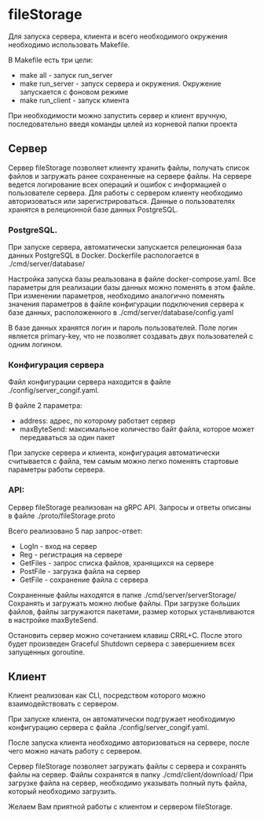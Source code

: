 # fileStorage

Для запуска сервера, клиента и всего необходимого окружения необходимо использовать Makefile.

В Makefile есть три цели:
- make all - запуск run_server
- make run_server - запуск сервера и окружения. Окружение запускается с фоновом режиме
- make run_client - запуск клиента

При необходимости можно запустить сервер и клиент вручную, последовательно введя команды целей из корневой папки проекта

## Сервер

Сервер fileStorage позволяет клиенту хранить файлы, получать список файлов и загружать ранее сохраненные на сервере файлы.
На сервере ведется логирование всех операций и ошибок с информацией о пользователе сервера.
Для работы с сервером клиенту необходимо авторизоваться или зарегистрироваться.
Данные о пользователях хранятся в релеционной базе данных PostgreSQL. 


### PostgreSQL.

При запуске сервера, автоматически запускается релеционная база данных PostgreSQL в Docker. 
Dockerfile распологается в ./cmd/server/database/ 

Настройка запуска базы реальзована в файле docker-compose.yaml. 
Все параметры для реализации базы данных можно поменять в этом файле. При изменении параметров, необходимо аналогично поменять значения параметров в файле конфигурации подключения сервера к базе данных, расположенного в 
./cmd/server/database/config.yaml

В базе данных хранятся логин и пароль пользователей. Поле логин является primary-key, что не позволяет создавать двух пользователей с одним логином.


### Конфигурация сервера

Файл конфигурации сервера находится в файле ./config/server_congif.yaml.

В файле 2 параметра:
- address: адрес, по которому работает сервер
- maxByteSend: максимальное количество байт файла, которое может передаваться за один пакет  

При запуске сервера и клиента, конфигурация автоматически считывается с файла, тем самым можно легко поменять стартовые параметры работы сервера.


### API:

Сервер fileStorage реализован на gRPC API. 
Запросы и ответы описаны в файле ./proto/fileStorage.proto

Всего реализовано 5 пар запрос-ответ:
- LogIn - вход на сервер
- Reg - регистрация на сервере
- GetFiles - запрос списка файлов, хранящихся на сервере
- PostFile - загрузка файла на сервер
- GetFile - сохранение файла с сервера

Сохраненные файлы находятся в папке ./cmd/server/serverStorage/
Сохранять и загружать можно любые файлы. При загрузке больших файлов, файлы загружаются пакетами, размер которых устанвливаются в настройке maxByteSend.

Остановить сервер можно сочетанием клавиш CRRL+C. После этого будет произведен Graceful Shutdown сервера c завершением всех запущенных goroutine.


## Клиент

Клиент реализован как CLI, посредством которого можно взаимодействовать с сервером.

При запуске клиента, он автоматически подгружает необходимую конфигурацию сервера с файла ./config/server_congif.yaml.

После запуска клиента необходимо авторизоваться на сервере, после чего можно начать работу с сервером. 

Сервер fileStorage позволяет загружать файлы с сервера и сохранять файлы на сервер.
Файлы сохранятся в папку ./cmd/client/download/
При загрузке файла на сервер, необходимо указывать полный путь файла, который необходимо загрузить. 


Желаем Вам приятной работы с клиентом и сервером fileStorage. 